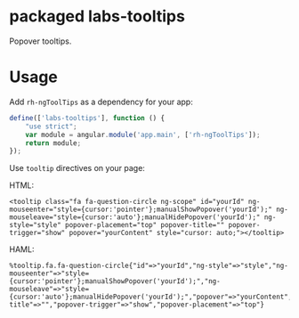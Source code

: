 # packaged labs-tooltips

Popover tooltips.
# Usage

Add `rh-ngToolTips` as a dependency for your app:

```javascript
define(['labs-tooltips'], function () {
    "use strict";
    var module = angular.module('app.main', ['rh-ngToolTips']);
    return module;
});
```
Use `tooltip` directives on your page:

HTML:
```
<tooltip class="fa fa-question-circle ng-scope" id="yourId" ng-mouseenter="style={cursor:'pointer'};manualShowPopover('yourId');" ng-mouseleave="style={cursor:'auto'};manualHidePopover('yourId');" ng-style="style" popover-placement="top" popover-title="" popover-trigger="show" popover="yourContent" style="cursor: auto;"></tooltip>
```

HAML:
```
%tooltip.fa.fa-question-circle{"id"=>"yourId","ng-style"=>"style","ng-mouseenter"=>"style={cursor:'pointer'};manualShowPopover('yourId');","ng-mouseleave"=>"style={cursor:'auto'};manualHidePopover('yourId');","popover"=>"yourContent","popover-title"=>"","popover-trigger"=>"show","popover-placement"=>"top"}
```

